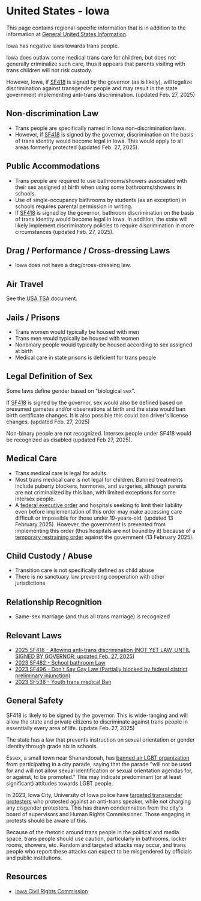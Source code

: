 # United States - Iowa

This page contains regional-specific information that is in addition to
the information at [General United States
Information](notes/usa-general.md).

Iowa has negative laws towards trans people.

Iowa does outlaw some medical trans care for children, but
does not generally criminalize such care, thus it appears that parents
visiting with trans children will not risk custody.

However, Iowa, if
[SF418](https://www.legis.iowa.gov/docs/publications/LGE/91/SF418.pdf)
is signed by the governor (as is likely), will legalize discrimination
against transgender people and may result in the state government
implementing anti-trans discrimination. (updated Feb. 27, 2025)

## Non-discrimination Law

 * Trans people are specifically named in Iowa non-discrimination laws.
 * However, if
   [SF418](https://www.legis.iowa.gov/docs/publications/LGE/91/SF418.pdf)
   is signed by the governor, discrimination on the basis of trans identity
   would become legal in Iowa. This would apply to all areas formerly protected
   (updated Feb. 27, 2025).

## Public Accommodations

 * Trans people are required to use bathrooms/showers associated with their
   sex assigned at birth when using some bathrooms/showers in schools.
 * Use of single-occupancy bathrooms by students (as an exception) in
   schools requires parental permission in writing.
 * If
   [SF418](https://www.legis.iowa.gov/docs/publications/LGE/91/SF418.pdf)
   is signed by the governor, bathroom discrimination on the basis of trans
   identity would become legal in Iowa. In addition, the state will likely
   implement discriminatory policies to require discrimination in more
   circumstances (updated Feb. 27, 2025).

## Drag / Performance / Cross-dressing Laws

 * Iowa does not have a drag/cross-dressing law.

## Air Travel

See the [USA TSA](notes/tsa.md) document.

## Jails / Prisons

 * Trans women would typically be housed with men
 * Trans men would typically be housed with women
 * Nonbinary people would typically be housed according to sex
   assigned at birth
 * Medical care in state prisons is deficient for trans people

## Legal Definition of Sex

Some laws define gender based on "biological sex".

If [SF418](https://www.legis.iowa.gov/docs/publications/LGE/91/SF418.pdf)
is signed by the governor, sex would also be defined based on presumed gametes
and/or observations at birth and the state would ban birth certificate changes.
It is also possible this could ban driver's license changes. (updated Feb. 27,
2025)

Non-binary people are not recognized. Intersex people under SF418 would
be recognized as disabled (updated Feb 27, 2025).

## Medical Care

 * Trans medical care is legal for adults.
 * Most trans medical care is not legal for children. Banned treatments
   include puberty blockers, hormones, and surgeries, although parents
   are not criminalized by this ban, with limited exceptions for
   some intersex people.
 * A [federal executive
   order](https://www.whitehouse.gov/presidential-actions/2025/01/protecting-children-from-chemical-and-surgical-mutilation/)
   and hospitals seeking to limit their liability even before
   implementation of this order may make accessing care difficult or
   impossible for those under 19-years-old. (updated 13 February 2025).
   However, the government is prevented from implementing this order
   (thus hospitals are not bound by it) because of a [temporary
   restraining
   order](https://assets.aclu.org/live/uploads/2025/02/093114651219.pdf)
   against the government (13 February 2025).

## Child Custody / Abuse

 * Transition care is not specifically defined as child abuse
 * There is no sanctuary law preventing cooperation with other
   jurisdictions
 
## Relationship Recognition

 * Same-sex marriage (and thus all trans marriage) is recognized

## Relevant Laws

 * [2025 SF418 - Allowing anti-trans
   discrimination (NOT YET LAW, UNTIL SIGNED BY GOVERNOR; updated Feb. 27,
   2025)](https://www.legis.iowa.gov/docs/publications/LGE/91/SF418.pdf)
 * [2023 SF482 - School bathroom Law](https://legiscan.com/IA/text/SF482/id/2754168)
 * [2023 SF496 - Don't Say Gay Law (Partially blocked by federal district preliminary injunction)](https://legiscan.com/IA/text/SF496/id/2794529)
 * [2023 SF538 - Youth trans medical Ban](https://legiscan.com/IA/text/SF538/id/2736348)

## General Safety

SF418 is likely to be signed by the governor. This is wide-ranging and
will allow the state and private citizens to discriminate against trans
people in essentially every area of life. (update Feb. 27, 2025)

The state has a law that prevents instruction on sexual orientation or
gender identity through grade six in schools.

Essex, a small town near Shanandooah, has [banned an LGBT
organization](https://www.kmaland.com/news/aclu-demands-shenandoah-prides-inclusion-in-essex-parade/article_8c16ccb0-4a64-11ee-85be-9b933dd52bdd.html)
from participating in a city parade, saying that the parade "will not be
used for and will not allow sexual identification or sexual orientation
agendas for, or against, to be promoted." This may indicate predominant
(or at least significant) attitudes towards LGBT people.

In 2023, Iowa City, University of Iowa police have [targeted transgender
protesters](https://www.press-citizen.com/story/news/local/2024/02/01/charges-against-seven-trans-protesters-spark-uproar-in-johnson-county-chloe-cole/72426978007/)
who protested against an anti-trans speaker, while not charging any
cisgender protesters.  This has drawn condemnation from the city's
board of supervisors and Human Rights Commissioner. Those engaging in
protests should be aware of this.

Because of the rhetoric around trans people in the political and media
space, trans people should use caution, particularly in bathrooms,
locker rooms, showers, etc.  Random and targeted attacks may occur, and
trans people who report these attacks can expect to be misgendered by
officials and public institutions.

## Resources

 * [Iowa Civil Rights Commission](https://icrc.iowa.gov/)

